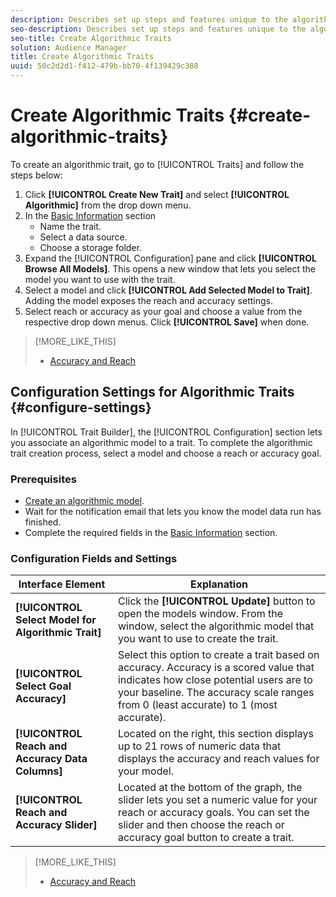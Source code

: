 ```yaml
---
description: Describes set up steps and features unique to the algorithmic trait creation process.
seo-description: Describes set up steps and features unique to the algorithmic trait creation process.
seo-title: Create Algorithmic Traits
solution: Audience Manager
title: Create Algorithmic Traits
uuid: 50c2d2d1-f412-479b-bb70-4f139429c388
---
```


# Create Algorithmic Traits {#create-algorithmic-traits}

<!-- t_algo_trait_build.xml -->

To create an algorithmic trait, go to [!UICONTROL Traits] and follow the steps below:

1. Click **[!UICONTROL Create New Trait]** and select **[!UICONTROL Algorithmic]** from the drop down menu.
1. In the [Basic Information](../../features/traits/create-onboarded-rule-based-traits.md) section
    * Name the trait.
    * Select a data source.
    * Choose a storage folder.
1. Expand the [!UICONTROL Configuration] pane and click **[!UICONTROL Browse All Models]**.
   This opens a new window that lets you select the model you want to use with the trait.
1. Select a model and click **[!UICONTROL Add Selected Model to Trait]**.
   Adding the model exposes the reach and accuracy settings.
1. Select reach or accuracy as your goal and choose a value from the respective drop down menus. Click **[!UICONTROL Save]** when done.

>[!MORE_LIKE_THIS]
>
>* [Accuracy and Reach](../../features/traits/trait-accuracy-reach.md)

## Configuration Settings for Algorithmic Traits {#configure-settings}

In [!UICONTROL Trait Builder], the [!UICONTROL Configuration] section lets you associate an algorithmic model to a trait. To complete the algorithmic trait creation process, select a model and choose a reach or accuracy goal.

### Prerequisites

<!-- r_algo_trait_config_section.xml -->

* [Create an algorithmic model](../../features/algorithmic-models/create-model.md#build-model).
* Wait for the notification email that lets you know the model data run has finished.
* Complete the required fields in the [Basic Information](../../features/traits/create-onboarded-rule-based-traits.md) section.

### Configuration Fields and Settings

|  Interface Element  | Explanation  |
|---|---|
|  **[!UICONTROL Select Model for Algorithmic Trait]** |Click the **[!UICONTROL Update]** button to open the models window. From the window, select the algorithmic model that you want to use to create the trait.  |
|  **[!UICONTROL Select Goal Accuracy]** | Select this option to create a trait based on accuracy. Accuracy is a scored value that indicates how close potential users are to your baseline. The accuracy scale ranges from 0 (least accurate) to 1 (most accurate).  |
|  **[!UICONTROL Reach and Accuracy Data Columns]** | Located on the right, this section displays up to 21 rows of numeric data that displays the accuracy and reach values for your model.  |
|  **[!UICONTROL Reach and Accuracy Slider]** | Located at the bottom of the graph, the slider lets you set a numeric value for your reach or accuracy goals. You can set the slider and then choose the reach or accuracy goal button to create a trait.  |

>[!MORE_LIKE_THIS]
>
>* [Accuracy and Reach](../../features/traits/trait-accuracy-reach.md)